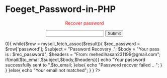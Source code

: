 # Foeget_Password-in-PHP

<center>
<form action="" method="post">
    <p style="color:red;">Recover password</p>
    <input type="text" name="email" >
    <input type="submit" name="submit" >

</form>

</center>

<?php 

    if(isset($_POST['submit'])){

        $to_email = $_POST['email'];

        $con = mysqli_connect('localhost','root','','student');
        $query = "SELECT *FROM std_info WHERE email='$to_email'";
        $result = mysqli_query($con,$query);
        $count = mysqli_num_rows($result);

        if($count>0){

            while($row = mysqli_fetch_assoc($result)){

                $rec_password = $row['password'];
                $subject = "Password Recovery .";
                $body = "Your pass is : $rec_password";
                $headers = "From: mehedihasan231199@gmail.com";

                if(mail($to_email,$subject,$body,$headers)){

                    echo "Your password successfully sent to ".$to_email;
                }else{
                    echo "Password recover failed .. ";
                }
            }


        }else{
            echo "Your email not matched";
        }

    }



?>
